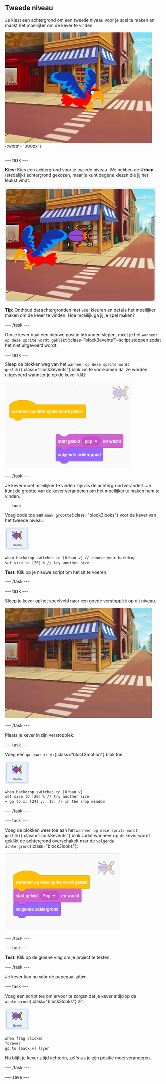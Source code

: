 ## Tweede niveau

<div style="display: flex; flex-wrap: wrap">
<div style="flex-basis: 200px; flex-grow: 1; margin-right: 15px;">
Je kiest een achtergrond om een tweede niveau voor je spel te maken en maakt het moeilijker om de kever te vinden. 
</div>
<div>

![Een straatbeeld met een verborgen kever.](images/second-level.png){:width="300px"}

</div>
</div>

--- task ---

**Kies:** Kies een achtergrond voor je tweede niveau. We hebben de **Urban** (stedelijk) achtergrond gekozen, maar je kunt degene kiezen die jij het leukst vindt.

![](images/insert-urban-backdrop.png)

**Tip:** Onthoud dat achtergronden met veel kleuren en details het moeilijker maken om de kever te vinden. Hoe moeilijk ga jij je spel maken?

--- /task ---

Om je kever naar een nieuwe positie te kunnen slepen, moet je het `wanneer op deze sprite wordt geklikt`{:class="block3events"}-script stoppen zodat het niet uitgevoerd wordt.

--- task ---

Sleep de blokken weg van het `wanneer op deze sprite wordt geklikt`{:class="block3events"} blok om te voorkomen dat ze worden uitgevoerd wanneer je op de kever klikt:

![](images/breaking-script.png)

--- /task ---

Je kever moet moeilijker te vinden zijn als de achtergrond verandert. Je kunt de grootte van de kever veranderen om het moeilijker te maken hem te vinden.

--- task ---

Voeg code toe aan `maak grootte`{:class="block3looks"} voor de kever van het tweede niveau:

![De kever-sprite.](images/bug-sprite.png)

```blocks3
when backdrop switches to [Urban v] // choose your backdrop
set size to [20] % // try another size 
```

**Test:** Klik op je nieuwe script om het uit te voeren.

--- /task ---

--- task ---

Sleep je kever op het speelveld naar een goede verstopplek op dit niveau.

![De kever verstopt in de etalage in het midden van de achtergrond.](images/hidden-urban-backdrop.png)

--- /task ---

Plaats je kever in zijn verstopplek.

--- task ---

Voeg een `ga naar x: y:`{:class="block3motion"} blok toe:

![De kever-sprite.](images/bug-sprite.png)

```blocks3
when backdrop switches to [Urban v]
set size to [20] % // try another size 
+ go to x: [24] y: [13] // in the shop window
```

--- /task ---

--- task ---

Voeg de blokken weer toe aan het `wanneer op deze sprite wordt geklikt`{:class="block3events"} blok zodat wanneer op de kever wordt geklikt de achtergrond overschakelt naar de `volgende achtergrond`{:class="block3looks"}:

![](images/fixed-script.png)

--- /task ---

--- task ---

**Test:** Klik op de groene vlag om je project te testen.

--- /task ---

Je kever kan nu vóór de papegaai zitten.

--- task ---

Voeg een script toe om ervoor te zorgen dat je kever altijd op de `achtergrond`{:class="block3looks"} zit:

![De kever-sprite.](images/bug-sprite.png)

```blocks3
when flag clicked
forever
go to [back v] layer
```

Nu blijft je kever altijd achterin, zelfs als je zijn positie moet veranderen.

--- /task ---

--- save ---
